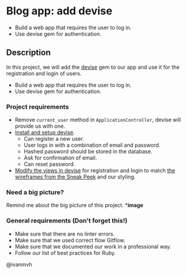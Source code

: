 # Blog app: add devise

- Build a web app that requires the user to log in.
- Use devise gem for authentication.

## Description
In this project, we will add the [devise](https://github.com/heartcombo/devise) gem to our app and use it for the registration and login of users.
- Build a web app that requires the user to log in.
- Use devise gem for authentication.

### Project requirements
- Remove `current_user` method in `ApplicationController`, devise will provide us with one.
- [Install and setup devise](https://github.com/heartcombo/devise#getting-started).
  - Can register a new user.
  - User logs in with a combination of email and password.
  - Hashed password should be stored in the database.
  - Ask for confirmation of email.
  - Can reset password.
- [Modify the views in devise](https://github.com/heartcombo/devise#configuring-views) for registration and login to match [the wireframes from the Sneak Peek](https://github.com/microverseinc/curriculum-rails/blob/main/blog-app/sneak_peek.md#:~:text=For%20this%20project%20you%20will%20have%20full%20freedom%20in%20terms%20of%20visual%20design%20but%20you%20will%20need%20to%20keep%20the%20following%20wireframes%3A) and our styling.


### Need a big picture?

Remind me about the big picture of this project.
***image**

### General requirements (Don't forget this!)

- Make sure that there are no linter errors.
- Make sure that we used correct flow Gitflow.
- Make sure that we documented our work in a professional way.
- Follow our list of best practices for Ruby.

@ivanmvh

